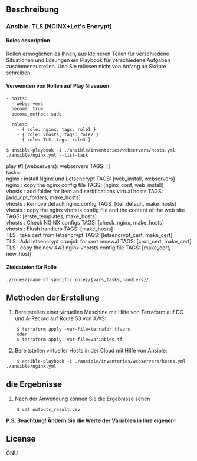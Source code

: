 ## Beschreibung

### Ansible. TLS (NGINX+Let's Encrypt)

#### Roles description

Rollen ermöglichen es Ihnen, aus kleineren Teilen für verschiedene Situationen und Lösungen ein Playbook für verschiedene Aufgaben zusammenzustellen. Und Sie müssen nicht von Anfang an Skripte schreiben.

#### Verwenden von Rollen auf Play Niveauen

```
- hosts: 
  - webservers
  become: true
  become_method: sudo
    
  roles:
    - { role: nginx, tags: role1 }
    - { role: vhosts, tags: role2 }
    - { role: TLS, tags: role3 }

```

    $ ansible-playbook -i ./ansible/inventories/webservers/hosts.yml ./ansible/nginx.yml --list-task  

  play #1 (webservers): webservers  TAGS: []  
    tasks:  
      nginx : install Nginx und Letsencrypt TAGS: [web_install, webservers]  
      nginx : copy the nginx config file    TAGS: [nginx_conf, web_install]  
      vhosts : add folder for item and sertifications virtual hosts TAGS: [add_opt_folders, make_hosts]  
      vhosts : Remove default nginx config  TAGS: [del_default, make_hosts]  
      vhosts : copy the nginx vhotsts config file and the content of the web site   TAGS: [erste_templates, make_hosts]  
      vhosts : Check NGINX configs  TAGS: [check_nginx, make_hosts]  
      vhosts : Flush handlers   TAGS: [make_hosts]  
      TLS : take cert from letsencrypt  TAGS: [letsencrypt_cert, make_cert]  
      TLS : Add letsencrypt cronjob for cert renewal    TAGS: [cron_cert, make_cert]  
      TLS : copy the new 443 nginx vhotsts config file  TAGS: [make_cert, new_host]  
      


#### Zieldateien für Rolle

`./roles/{name of specific role}/{vars,tasks,handlers}/`

## Methoden der Erstellung

1. Bereitstellen einer virtuellen Maschine mit Hilfe von Terraform auf DO und A-Record auf Route 53 von AWS:

```shell
    $ terraform apply -var-file=terrafor.tfvars
    oder 
    $ terraform apply -var-file=variables.tf
```
2. Bereitstellen virtueller Hosts in der Cloud mit Hilfe von Ansible:

```shell
    $ ansible-playbook -i ./ansible/inventories/webservers/hosts.yml ./ansible/nginx.yml
```

## die Ergebnisse

1. Nach der Anwendung können Sie die Ergebnisse sehen

```shell
    $ cat outputs_result.csv
```
**P.S. Beachtung! Ändern Sie die Werte der Variablen in Ihre eigenen!**

## License

GNU
